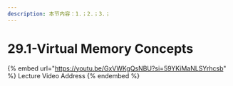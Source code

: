 ```yaml
---
description: 本节内容：1.；2.；3.；
---
```


# 29.1-Virtual Memory Concepts

{% embed url="https://youtu.be/GxVWKgQsNBU?si=59YKiMaNLSYrhcsb" %}
Lecture Video Address
{% endembed %}
